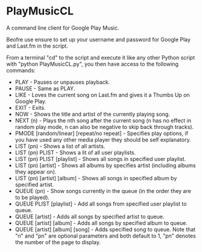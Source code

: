 PlayMusicCL
===========

A command line client for Google Play Music.

Beofre use ensure to set up your username and password for Google Play and Last.fm in the script.

From a terminal "cd" to the script and execute it like any other Python script with "python PlayMusicCL.py", you then have access to the following commands:

-	PLAY - Pauses or unpauses playback.
-	PAUSE - Same as PLAY.
-	LIKE - Loves the current song on Last.fm and gives it a Thumbs Up on Google Play.
-	EXIT - Exits.
-	NOW - Shows the title and artist of the currently playing song.
-	NEXT (n) - Plays the nth song after the current song (n has no effect in random play mode, n can also be negative to skip back through tracks).
-	PMODE [random/linear] [repeat/no repeat] - Specifies play options, if you have used any other media player they should be self explanatory.
-	LIST (pn) - Shows a list of all artists.
-	LIST (pn) PLIST - Shows a lit of all user playlists.
-	LIST (pn) PLIST [playlist] - Shows all songs in specified user playlist.
-	LIST (pn) [artist] - Shows all albums by specifies artist (including albums they appear on).
-	LIST (pn) [artist] [album] - Shows all songs in specified album by specified artist.
-	QUEUE (pn) - Show songs currently in the queue (in the order they are to be played).
-	QUEUE PLIST [playlist] - Add all songs from specified user playlist to queue.
-	QUEUE [artist] - Adds all songs by specified artist to queue.
-	QUEUE [artist] [album] - Adds all songs by specified album to queue.
-	QUEUE [artist] [album] [song] - Adds specified song to queue.
Note that "n" and "pn" are optional parameters and both default to 1, "pn" denotes the number of the page to display.
